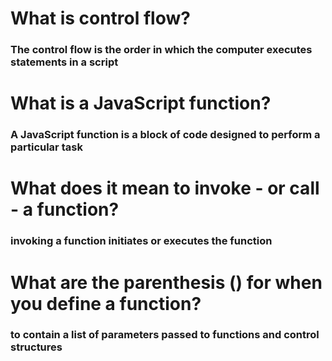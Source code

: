
  #  What is control flow?

  ### The control flow is the order in which the computer executes statements in a script
   
# What is a JavaScript function?

### A JavaScript function is a block of code designed to perform a particular task

   # What does it mean to invoke - or call - a function?

   ### invoking a function initiates or executes the function
    
   # What are the parenthesis () for when you define a function?

   ### to contain a list of parameters passed to functions and control structures
